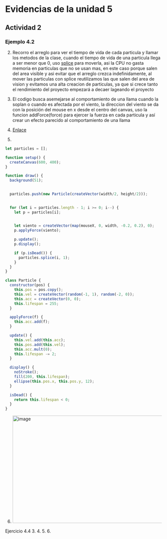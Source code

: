# Evidencias de la unidad 5

## Actividad 2
### Ejemplo 4.2

2. Recorro el arreglo para ver el tiempo de vida de cada particula y llamar los metodos de la clase, cuando el tiempo de vida de una particula llega a ser menor que 0, uso [splice](https://p5js.org/reference/p5/splice/) para moverla, asi la CPU no gasta memoria en particulas que no se usan mas, en este caso porque salen del area visible y asi evitar que el arreglo crezca indefinidamente, al mover las particulas con splice reutilizamos las que salen del area de vision y evitamos una alta creacion de particulas, ya que si crece tanto el rendimiento del proyecto empezará a decaer lageando el proyecto

3.  El codigo busca asemejarse al comportamiento de una llama cuando la soplan o cuando es afectada por el viento, la direccion del viento se da con la posición del mouse en x desde el centro del canvas, uso la funcion addForce(force) para ejercer la fuerza en cada particula y así crear un efecto parecido al comportamiento de una llama

4. [Enlace](https://editor.p5js.org/nijesa/sketches/lTNqjc9hQ)

5. 
```js 
let particles = [];

function setup() {
  createCanvas(600, 400);
}

function draw() {
  background(51);

 
  particles.push(new Particle(createVector(width/2, height/2)));

 
  for (let i = particles.length - 1; i >= 0; i--) {
    let p = particles[i];

    
    let viento = createVector(map(mouseX, 0, width, -0.2, 0.2), 0);
    p.applyForce(viento);

    p.update();
    p.display();

    if (p.isDead()) {
      particles.splice(i, 1);
    }
  }
}

class Particle {
  constructor(pos) {
    this.pos = pos.copy();
    this.vel = createVector(random(-1, 1), random(-2, 0));
    this.acc = createVector(0, 0);
    this.lifespan = 255;
  }

  applyForce(f) {
    this.acc.add(f);
  }

  update() {
    this.vel.add(this.acc);
    this.pos.add(this.vel);
    this.acc.mult(0);
    this.lifespan -= 2;
  }

  display() {
    noStroke();
    fill(200, this.lifespan);
    ellipse(this.pos.x, this.pos.y, 12);
  }

  isDead() {
    return this.lifespan < 0;
  }
}

```

6. <img width="577" height="346" alt="image" src="https://github.com/user-attachments/assets/a3136ac7-c15e-4a12-842a-a3c589de59c9" />


Ejercicio 4.4
3. 
4. 
5. 
6. 
